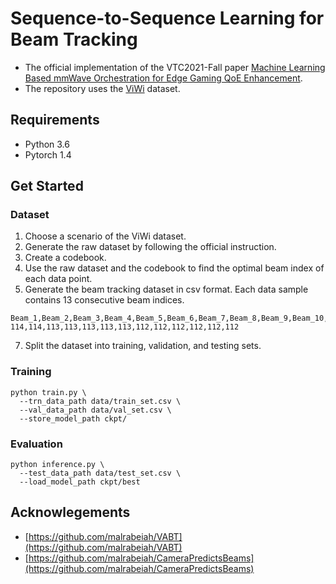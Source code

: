 # Sequence-to-Sequence Learning for Beam Tracking
- The official implementation of the VTC2021-Fall paper [Machine Learning Based mmWave Orchestration for Edge Gaming QoE Enhancement](https://ieeexplore.ieee.org/document/9625307).
- The repository uses the [ViWi](https://viwi-dataset.net) dataset.
## Requirements
- Python 3.6
- Pytorch 1.4
## Get Started
### Dataset
1. Choose a scenario of the ViWi dataset.
2. Generate the raw dataset by following the official instruction.
3. Create a codebook.
4. Use the raw dataset and the codebook to find the optimal beam index of each data point.
5. Generate the beam tracking dataset in csv format. Each data sample contains 13 consecutive beam indices.
```
Beam_1,Beam_2,Beam_3,Beam_4,Beam_5,Beam_6,Beam_7,Beam_8,Beam_9,Beam_10,Beam_11,Beam_12,Beam_13
114,114,113,113,113,113,113,112,112,112,112,112,112
```
7. Split the dataset into training, validation, and testing sets.

### Training
```
python train.py \
  --trn_data_path data/train_set.csv \
  --val_data_path data/val_set.csv \
  --store_model_path ckpt/
```
### Evaluation
```
python inference.py \ 
  --test_data_path data/test_set.csv \
  --load_model_path ckpt/best
```
## Acknowlegements
- [https://github.com/malrabeiah/VABT](https://github.com/malrabeiah/VABT)
- [https://github.com/malrabeiah/CameraPredictsBeams](https://github.com/malrabeiah/CameraPredictsBeams)

